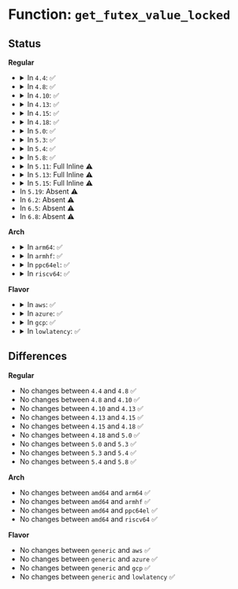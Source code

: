 # Function: <code>get_futex_value_locked</code>

## Status
<b>Regular</b>
<ul>
<li>
<details>
<summary>In <code>4.4</code>: ✅</summary>

```c
int get_futex_value_locked(u32 *dest, u32 *from);
```

**Collision:** Unique Static

**Inline:** No

**Transformation:** False

**Instances:**

```
In kernel/futex.c (ffffffff81100170)
Location: kernel/futex.c:679
Inline: False
Direct callers:
  - kernel/futex.c:futex_wait_setup
  - kernel/futex.c:futex_lock_pi_atomic
  - kernel/futex.c:futex_requeue
  - kernel/futex.c:futex_requeue
```
**Symbols:**

```
ffffffff81100170-ffffffff811001d2: get_futex_value_locked (STB_LOCAL)
```
</details>
</li>
<li>
<details>
<summary>In <code>4.8</code>: ✅</summary>

```c
int get_futex_value_locked(u32 *dest, u32 *from);
```

**Collision:** Unique Static

**Inline:** No

**Transformation:** False

**Instances:**

```
In kernel/futex.c (ffffffff81107170)
Location: kernel/futex.c:756
Inline: False
Direct callers:
  - kernel/futex.c:futex_wait_setup
  - kernel/futex.c:futex_requeue
  - kernel/futex.c:futex_requeue
  - kernel/futex.c:futex_lock_pi_atomic
```
**Symbols:**

```
ffffffff81107170-ffffffff811071d2: get_futex_value_locked (STB_LOCAL)
```
</details>
</li>
<li>
<details>
<summary>In <code>4.10</code>: ✅</summary>

```c
int get_futex_value_locked(u32 *dest, u32 *from);
```

**Collision:** Unique Static

**Inline:** No

**Transformation:** False

**Instances:**

```
In kernel/futex.c (ffffffff8110e930)
Location: kernel/futex.c:765
Inline: False
Direct callers:
  - kernel/futex.c:futex_wait_setup
  - kernel/futex.c:futex_requeue
  - kernel/futex.c:futex_requeue
  - kernel/futex.c:futex_lock_pi_atomic
```
**Symbols:**

```
ffffffff8110e930-ffffffff8110e992: get_futex_value_locked (STB_LOCAL)
```
</details>
</li>
<li>
<details>
<summary>In <code>4.13</code>: ✅</summary>

```c
int get_futex_value_locked(u32 *dest, u32 *from);
```

**Collision:** Unique Static

**Inline:** No

**Transformation:** False

**Instances:**

```
In kernel/futex.c (ffffffff8110fb60)
Location: kernel/futex.c:768
Inline: False
Direct callers:
  - kernel/futex.c:futex_wait_setup
  - kernel/futex.c:futex_requeue
  - kernel/futex.c:futex_requeue
  - kernel/futex.c:futex_lock_pi_atomic
  - kernel/futex.c:attach_to_pi_state
```
**Symbols:**

```
ffffffff8110fb60-ffffffff8110fb98: get_futex_value_locked (STB_LOCAL)
```
</details>
</li>
<li>
<details>
<summary>In <code>4.15</code>: ✅</summary>

```c
int get_futex_value_locked(u32 *dest, u32 *from);
```

**Collision:** Unique Static

**Inline:** No

**Transformation:** False

**Instances:**

```
In kernel/futex.c (ffffffff8111ae50)
Location: kernel/futex.c:768
Inline: False
Direct callers:
  - kernel/futex.c:futex_wait_setup
  - kernel/futex.c:futex_requeue
  - kernel/futex.c:futex_requeue
  - kernel/futex.c:futex_lock_pi_atomic
  - kernel/futex.c:attach_to_pi_state
```
**Symbols:**

```
ffffffff8111ae50-ffffffff8111ae8b: get_futex_value_locked (STB_LOCAL)
```
</details>
</li>
<li>
<details>
<summary>In <code>4.18</code>: ✅</summary>

```c
int get_futex_value_locked(u32 *dest, u32 *from);
```

**Collision:** Unique Static

**Inline:** No

**Transformation:** False

**Instances:**

```
In kernel/futex.c (ffffffff81127c30)
Location: kernel/futex.c:768
Inline: False
Direct callers:
  - kernel/futex.c:futex_wait_setup
  - kernel/futex.c:futex_requeue
  - kernel/futex.c:futex_requeue
  - kernel/futex.c:futex_lock_pi_atomic
  - kernel/futex.c:attach_to_pi_state
```
**Symbols:**

```
ffffffff81127c30-ffffffff81127c6b: get_futex_value_locked (STB_LOCAL)
```
</details>
</li>
<li>
<details>
<summary>In <code>5.0</code>: ✅</summary>

```c
int get_futex_value_locked(u32 *dest, u32 *from);
```

**Collision:** Unique Static

**Inline:** No

**Transformation:** False

**Instances:**

```
In kernel/futex.c (ffffffff81133310)
Location: kernel/futex.c:776
Inline: False
Direct callers:
  - kernel/futex.c:futex_wait_setup
  - kernel/futex.c:futex_requeue
  - kernel/futex.c:futex_requeue
  - kernel/futex.c:futex_lock_pi_atomic
  - kernel/futex.c:attach_to_pi_owner
  - kernel/futex.c:attach_to_pi_owner
  - kernel/futex.c:attach_to_pi_state
```
**Symbols:**

```
ffffffff81133310-ffffffff8113334b: get_futex_value_locked (STB_LOCAL)
```
</details>
</li>
<li>
<details>
<summary>In <code>5.3</code>: ✅</summary>

```c
int get_futex_value_locked(u32 *dest, u32 *from);
```

**Collision:** Unique Static

**Inline:** No

**Transformation:** False

**Instances:**

```
In kernel/futex.c (ffffffff8113e3b0)
Location: kernel/futex.c:791
Inline: False
Direct callers:
  - kernel/futex.c:futex_wait_setup
  - kernel/futex.c:futex_requeue
  - kernel/futex.c:futex_requeue
  - kernel/futex.c:futex_lock_pi_atomic
  - kernel/futex.c:attach_to_pi_owner
  - kernel/futex.c:attach_to_pi_owner
  - kernel/futex.c:attach_to_pi_state
```
**Symbols:**

```
ffffffff8113e3b0-ffffffff8113e3eb: get_futex_value_locked (STB_LOCAL)
```
</details>
</li>
<li>
<details>
<summary>In <code>5.4</code>: ✅</summary>

```c
int get_futex_value_locked(u32 *dest, u32 *from);
```

**Collision:** Unique Static

**Inline:** No

**Transformation:** False

**Instances:**

```
In kernel/futex.c (ffffffff81149f40)
Location: kernel/futex.c:812
Inline: False
Direct callers:
  - kernel/futex.c:futex_wait_setup
  - kernel/futex.c:futex_requeue
  - kernel/futex.c:futex_requeue
  - kernel/futex.c:futex_lock_pi_atomic
  - kernel/futex.c:attach_to_pi_owner
  - kernel/futex.c:attach_to_pi_owner
  - kernel/futex.c:attach_to_pi_state
```
**Symbols:**

```
ffffffff81149f40-ffffffff81149f7b: get_futex_value_locked (STB_LOCAL)
```
</details>
</li>
<li>
<details>
<summary>In <code>5.8</code>: ✅</summary>

```c
int get_futex_value_locked(u32 *dest, u32 *from);
```

**Collision:** Unique Static

**Inline:** No

**Transformation:** False

**Instances:**

```
In kernel/futex.c (ffffffff8115a750)
Location: kernel/futex.c:740
Inline: False
Direct callers:
  - kernel/futex.c:futex_wait_setup
  - kernel/futex.c:fixup_pi_state_owner
  - kernel/futex.c:futex_requeue
  - kernel/futex.c:futex_lock_pi_atomic
  - kernel/futex.c:attach_to_pi_owner
  - kernel/futex.c:attach_to_pi_owner
  - kernel/futex.c:attach_to_pi_state
```
**Symbols:**

```
ffffffff8115a750-ffffffff8115a78b: get_futex_value_locked (STB_LOCAL)
```
</details>
</li>
<li>
<details>
<summary>In <code>5.11</code>: Full Inline ⚠️</summary>

**Collision:** Unique Static

**Inline:** Full

**Transformation:** False

**Instances:**

```
In kernel/futex.c (ffffffff811575dc)
Location: kernel/futex.c:718
Inline: True
Inline callers:
  - kernel/futex.c:futex_wait_setup
  - kernel/futex.c:__fixup_pi_state_owner
  - kernel/futex.c:futex_requeue
  - kernel/futex.c:futex_lock_pi_atomic
  - kernel/futex.c:attach_to_pi_owner
  - kernel/futex.c:attach_to_pi_owner
  - kernel/futex.c:attach_to_pi_state
```
</details>
</li>
<li>
<details>
<summary>In <code>5.13</code>: Full Inline ⚠️</summary>

**Collision:** Unique Static

**Inline:** Full

**Transformation:** False

**Instances:**

```
In kernel/futex.c (ffffffff81158a2c)
Location: kernel/futex.c:717
Inline: True
Inline callers:
  - kernel/futex.c:futex_wait_setup
  - kernel/futex.c:__fixup_pi_state_owner
  - kernel/futex.c:futex_requeue
  - kernel/futex.c:futex_requeue
  - kernel/futex.c:futex_lock_pi_atomic
  - kernel/futex.c:attach_to_pi_owner
  - kernel/futex.c:attach_to_pi_owner
  - kernel/futex.c:attach_to_pi_state
```
</details>
</li>
<li>
<details>
<summary>In <code>5.15</code>: Full Inline ⚠️</summary>

**Collision:** Unique Static

**Inline:** Full

**Transformation:** False

**Instances:**

```
In kernel/futex.c (ffffffff8117d91c)
Location: kernel/futex.c:775
Inline: True
Inline callers:
  - kernel/futex.c:futex_wait_setup
  - kernel/futex.c:__fixup_pi_state_owner
  - kernel/futex.c:futex_requeue
  - kernel/futex.c:futex_requeue
  - kernel/futex.c:futex_lock_pi_atomic
  - kernel/futex.c:futex_lock_pi_atomic
  - kernel/futex.c:futex_lock_pi_atomic
  - kernel/futex.c:futex_lock_pi_atomic
```
</details>
</li>
<li>
In <code>5.19</code>: Absent ⚠️
</li>
<li>
In <code>6.2</code>: Absent ⚠️
</li>
<li>
In <code>6.5</code>: Absent ⚠️
</li>
<li>
In <code>6.8</code>: Absent ⚠️
</li>
</ul>
<b>Arch</b>
<ul>
<li>
<details>
<summary>In <code>arm64</code>: ✅</summary>

```c
int get_futex_value_locked(u32 *dest, u32 *from);
```

**Collision:** Unique Static

**Inline:** No

**Transformation:** False

**Instances:**

```
In kernel/futex.c (ffff8000101b8dd8)
Location: kernel/futex.c:812
Inline: False
Direct callers:
  - kernel/futex.c:futex_wait_setup
  - kernel/futex.c:futex_wait_setup
  - kernel/futex.c:futex_requeue
  - kernel/futex.c:futex_requeue
  - kernel/futex.c:futex_lock_pi_atomic
  - kernel/futex.c:attach_to_pi_owner
  - kernel/futex.c:attach_to_pi_owner
  - kernel/futex.c:attach_to_pi_state
```
**Symbols:**

```
ffff8000101b8dd8-ffff8000101b8f8c: get_futex_value_locked (STB_LOCAL)
```
</details>
</li>
<li>
<details>
<summary>In <code>armhf</code>: ✅</summary>

```c
int get_futex_value_locked(u32 *dest, u32 *from);
```

**Collision:** Unique Static

**Inline:** No

**Transformation:** False

**Instances:**

```
In kernel/futex.c (c04001d8)
Location: kernel/futex.c:812
Inline: False
Direct callers:
  - kernel/futex.c:futex_wait_setup
  - kernel/futex.c:fixup_pi_state_owner
  - kernel/futex.c:futex_requeue
  - kernel/futex.c:futex_requeue
  - kernel/futex.c:futex_lock_pi_atomic
  - kernel/futex.c:attach_to_pi_owner
  - kernel/futex.c:attach_to_pi_owner
  - kernel/futex.c:attach_to_pi_state
```
**Symbols:**

```
c04001d8-c0400258: get_futex_value_locked (STB_LOCAL)
```
</details>
</li>
<li>
<details>
<summary>In <code>ppc64el</code>: ✅</summary>

```c
int get_futex_value_locked(u32 *dest, u32 *from);
```

**Collision:** Unique Static

**Inline:** No

**Transformation:** False

**Instances:**

```
In kernel/futex.c (c00000000021c930)
Location: kernel/futex.c:812
Inline: False
Direct callers:
  - kernel/futex.c:futex_wait_setup
  - kernel/futex.c:futex_requeue
  - kernel/futex.c:futex_requeue
  - kernel/futex.c:futex_lock_pi_atomic
  - kernel/futex.c:attach_to_pi_owner
  - kernel/futex.c:attach_to_pi_owner
  - kernel/futex.c:attach_to_pi_state
```
**Symbols:**

```
c00000000021c930-c00000000021c9d4: get_futex_value_locked (STB_LOCAL)
```
</details>
</li>
<li>
<details>
<summary>In <code>riscv64</code>: ✅</summary>

```c
int get_futex_value_locked(u32 *dest, u32 *from);
```

**Collision:** Unique Static

**Inline:** No

**Transformation:** False

**Instances:**

```
In kernel/futex.c (ffffffe00013c262)
Location: kernel/futex.c:812
Inline: False
Direct callers:
  - kernel/futex.c:futex_wait_setup
  - kernel/futex.c:futex_requeue
  - kernel/futex.c:futex_requeue
  - kernel/futex.c:futex_lock_pi_atomic
  - kernel/futex.c:attach_to_pi_owner
  - kernel/futex.c:attach_to_pi_owner
  - kernel/futex.c:attach_to_pi_state
```
**Symbols:**

```
ffffffe00013c262-ffffffe00013c2be: get_futex_value_locked (STB_LOCAL)
```
</details>
</li>
</ul>
<b>Flavor</b>
<ul>
<li>
<details>
<summary>In <code>aws</code>: ✅</summary>

```c
int get_futex_value_locked(u32 *dest, u32 *from);
```

**Collision:** Unique Static

**Inline:** No

**Transformation:** False

**Instances:**

```
In kernel/futex.c (ffffffff81142560)
Location: kernel/futex.c:812
Inline: False
Direct callers:
  - kernel/futex.c:futex_wait_setup
  - kernel/futex.c:futex_requeue
  - kernel/futex.c:futex_requeue
  - kernel/futex.c:futex_lock_pi_atomic
  - kernel/futex.c:attach_to_pi_owner
  - kernel/futex.c:attach_to_pi_owner
  - kernel/futex.c:attach_to_pi_state
```
**Symbols:**

```
ffffffff81142560-ffffffff8114259b: get_futex_value_locked (STB_LOCAL)
```
</details>
</li>
<li>
<details>
<summary>In <code>azure</code>: ✅</summary>

```c
int get_futex_value_locked(u32 *dest, u32 *from);
```

**Collision:** Unique Static

**Inline:** No

**Transformation:** False

**Instances:**

```
In kernel/futex.c (ffffffff811358c0)
Location: kernel/futex.c:812
Inline: False
Direct callers:
  - kernel/futex.c:futex_wait_setup
  - kernel/futex.c:futex_requeue
  - kernel/futex.c:futex_requeue
  - kernel/futex.c:futex_lock_pi_atomic
  - kernel/futex.c:attach_to_pi_owner
  - kernel/futex.c:attach_to_pi_owner
  - kernel/futex.c:attach_to_pi_state
```
**Symbols:**

```
ffffffff811358c0-ffffffff811358fb: get_futex_value_locked (STB_LOCAL)
```
</details>
</li>
<li>
<details>
<summary>In <code>gcp</code>: ✅</summary>

```c
int get_futex_value_locked(u32 *dest, u32 *from);
```

**Collision:** Unique Static

**Inline:** No

**Transformation:** False

**Instances:**

```
In kernel/futex.c (ffffffff81140410)
Location: kernel/futex.c:812
Inline: False
Direct callers:
  - kernel/futex.c:futex_wait_setup
  - kernel/futex.c:futex_requeue
  - kernel/futex.c:futex_requeue
  - kernel/futex.c:futex_lock_pi_atomic
  - kernel/futex.c:attach_to_pi_owner
  - kernel/futex.c:attach_to_pi_owner
  - kernel/futex.c:attach_to_pi_state
```
**Symbols:**

```
ffffffff81140410-ffffffff8114044b: get_futex_value_locked (STB_LOCAL)
```
</details>
</li>
<li>
<details>
<summary>In <code>lowlatency</code>: ✅</summary>

```c
int get_futex_value_locked(u32 *dest, u32 *from);
```

**Collision:** Unique Static

**Inline:** No

**Transformation:** False

**Instances:**

```
In kernel/futex.c (ffffffff8114cf40)
Location: kernel/futex.c:812
Inline: False
Direct callers:
  - kernel/futex.c:futex_wait_setup
  - kernel/futex.c:futex_requeue
  - kernel/futex.c:futex_requeue
  - kernel/futex.c:futex_lock_pi_atomic
  - kernel/futex.c:attach_to_pi_owner
  - kernel/futex.c:attach_to_pi_owner
  - kernel/futex.c:attach_to_pi_state
```
**Symbols:**

```
ffffffff8114cf40-ffffffff8114cf7b: get_futex_value_locked (STB_LOCAL)
```
</details>
</li>
</ul>

## Differences
<b>Regular</b>
<ul>
<li>
No changes between <code>4.4</code> and <code>4.8</code> ✅
</li>
<li>
No changes between <code>4.8</code> and <code>4.10</code> ✅
</li>
<li>
No changes between <code>4.10</code> and <code>4.13</code> ✅
</li>
<li>
No changes between <code>4.13</code> and <code>4.15</code> ✅
</li>
<li>
No changes between <code>4.15</code> and <code>4.18</code> ✅
</li>
<li>
No changes between <code>4.18</code> and <code>5.0</code> ✅
</li>
<li>
No changes between <code>5.0</code> and <code>5.3</code> ✅
</li>
<li>
No changes between <code>5.3</code> and <code>5.4</code> ✅
</li>
<li>
No changes between <code>5.4</code> and <code>5.8</code> ✅
</li>
</ul>
<b>Arch</b>
<ul>
<li>
No changes between <code>amd64</code> and <code>arm64</code> ✅
</li>
<li>
No changes between <code>amd64</code> and <code>armhf</code> ✅
</li>
<li>
No changes between <code>amd64</code> and <code>ppc64el</code> ✅
</li>
<li>
No changes between <code>amd64</code> and <code>riscv64</code> ✅
</li>
</ul>
<b>Flavor</b>
<ul>
<li>
No changes between <code>generic</code> and <code>aws</code> ✅
</li>
<li>
No changes between <code>generic</code> and <code>azure</code> ✅
</li>
<li>
No changes between <code>generic</code> and <code>gcp</code> ✅
</li>
<li>
No changes between <code>generic</code> and <code>lowlatency</code> ✅
</li>
</ul>

